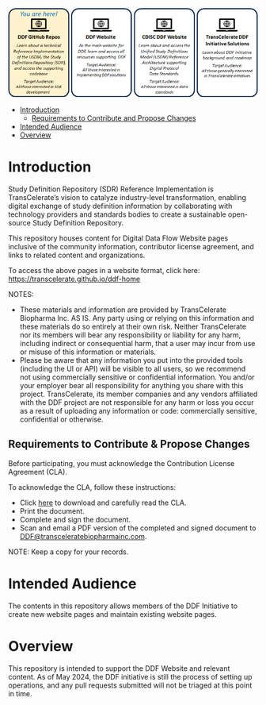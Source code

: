 <img src="media/images/Repos.png">


- [Introduction](#introduction)
  - [Requirements to Contribute and Propose Changes](#requirements-to-contribute-and-propose-changes)
- [Intended Audience](#intended-audience)
- [Overview](#overview)

# Introduction

Study Definition Repository (SDR) Reference Implementation is TransCelerate’s vision to catalyze industry-level transformation, enabling digital exchange of study definition information by collaborating with technology providers and standards bodies to create a sustainable open-source Study Definition Repository. 

This repository houses content for Digital Data Flow Website pages inclusive of the community information, contributor license agreement, and links to related content and organizations.  

To access the above pages in a website format, click here: https://transcelerate.github.io/ddf-home 

NOTES: 
- These materials and information are provided by TransCelerate Biopharma Inc. AS IS. Any party using or relying on this information and these materials do so entirely at their own risk. Neither TransCelerate nor its members will bear any responsibility or liability for any harm, including indirect or consequential harm, that a user may incur from use or misuse of this information or materials.
- Please be aware that any information you put into the provided tools (including the UI or API) will be visible to all users, so we recommend not using commercially sensitive or confidential information. You and/or your employer bear all responsibility for anything you share with this project. TransCelerate, its member companies and any vendors affiliated with the DDF project are not responsible for any harm or loss you occur as a result of uploading any information or code: commercially sensitive, confidential or otherwise. 

## Requirements to Contribute & Propose Changes

Before participating, you must acknowledge the Contribution License Agreement (CLA).

To acknowledge the CLA, follow these instructions:

- Click [here](https://github.com/transcelerate/ddf-home/blob/main/documents/DDF_CLA_2022MAR28_FINAL.pdf) to download and carefully read the CLA.
- Print the document.
- Complete and sign the document.
- Scan and email a PDF version of the completed and signed document to [DDF@transceleratebiopharmainc.com](mailto:DDF@transceleratebiopharmainc.com?subject=Signed%20CLA).

NOTE: Keep a copy for your records.

# Intended Audience

The contents in this repository allows members of the DDF Initiative to create new website pages and maintain existing website pages.  

# Overview

This repository is intended to support the DDF Website and relevant content.  As of May 2024, the DDF initiative is still the process of setting up operations, and any pull requests submitted will not be triaged at this point in time. 

